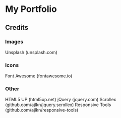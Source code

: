 # My Portfolio

## Credits

### Images

Unsplash (unsplash.com)

### Icons

Font Awesome (fontawesome.io)

### Other

HTML5 UP (html5up.net)
jQuery (jquery.com)
Scrollex (github.com/ajlkn/jquery.scrollex)
Responsive Tools (github.com/ajlkn/responsive-tools)
